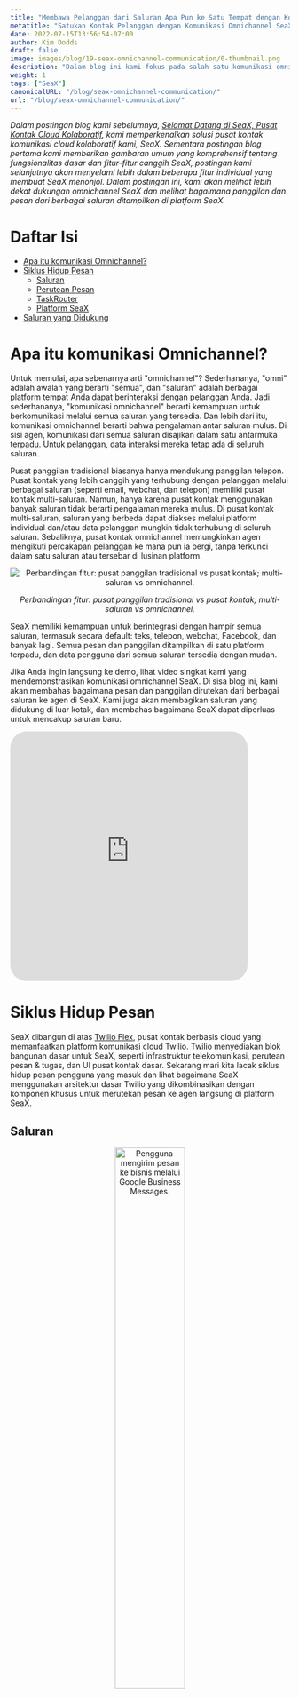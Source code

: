 ```yaml
---
title: "Membawa Pelanggan dari Saluran Apa Pun ke Satu Tempat dengan Komunikasi Omnichannel SeaX"
metatitle: "Satukan Kontak Pelanggan dengan Komunikasi Omnichannel SeaX"
date: 2022-07-15T13:56:54-07:00
author: Kim Dodds 
draft: false
image: images/blog/19-seax-omnichannel-communication/0-thumbnail.png
description: "Dalam blog ini kami fokus pada salah satu komunikasi omnichannel SeaX, yang memungkinkan pesan pengguna dari saluran mana pun untuk ditampilkan di platform SeaX."
weight: 1
tags: ["SeaX"]
canonicalURL: "/blog/seax-omnichannel-communication/"
url: "/blog/seax-omnichannel-communication/"
---
```


*Dalam postingan blog kami sebelumnya, [Selamat Datang di SeaX, Pusat Kontak Cloud Kolaboratif](https://seasalt.ai/blog/18-seax-collaborative-cloud-contact-center-introduction/), kami memperkenalkan solusi pusat kontak komunikasi cloud kolaboratif kami, SeaX. Sementara postingan blog pertama kami memberikan gambaran umum yang komprehensif tentang fungsionalitas dasar dan fitur-fitur canggih SeaX, postingan kami selanjutnya akan menyelami lebih dalam beberapa fitur individual yang membuat SeaX menonjol. Dalam postingan ini, kami akan melihat lebih dekat dukungan omnichannel SeaX dan melihat bagaimana panggilan dan pesan dari berbagai saluran ditampilkan di platform SeaX.*

# Daftar Isi
- [Apa itu komunikasi Omnichannel?](#what-is-omnichannel-communication)
- [Siklus Hidup Pesan](#message-lifecycle)
    - [Saluran](#channel)
    - [Perutean Pesan](#message-routing)
    - [TaskRouter](#taskrouter)
    - [Platform SeaX](#seax-platform)
- [Saluran yang Didukung](#supported-channels)

# Apa itu komunikasi Omnichannel?

Untuk memulai, apa sebenarnya arti "omnichannel"? Sederhananya, "omni" adalah awalan yang berarti "semua", dan "saluran" adalah berbagai platform tempat Anda dapat berinteraksi dengan pelanggan Anda. Jadi sederhananya, "komunikasi omnichannel" berarti kemampuan untuk berkomunikasi melalui semua saluran yang tersedia. Dan lebih dari itu, komunikasi omnichannel berarti bahwa pengalaman antar saluran mulus. Di sisi agen, komunikasi dari semua saluran disajikan dalam satu antarmuka terpadu. Untuk pelanggan, data interaksi mereka tetap ada di seluruh saluran.

Pusat panggilan tradisional biasanya hanya mendukung panggilan telepon. Pusat kontak yang lebih canggih yang terhubung dengan pelanggan melalui berbagai saluran (seperti email, webchat, dan telepon) memiliki pusat kontak multi-saluran. Namun, hanya karena pusat kontak menggunakan banyak saluran tidak berarti pengalaman mereka mulus. Di pusat kontak multi-saluran, saluran yang berbeda dapat diakses melalui platform individual dan/atau data pelanggan mungkin tidak terhubung di seluruh saluran. Sebaliknya, pusat kontak omnichannel memungkinkan agen mengikuti percakapan pelanggan ke mana pun ia pergi, tanpa terkunci dalam satu saluran atau tersebar di lusinan platform.

<center>
<img src="/images/blog/19-seax-omnichannel-communication/1-contact-center-comparison.png" alt="Perbandingan fitur: pusat panggilan tradisional vs pusat kontak; multi-saluran vs omnichannel."/>

*Perbandingan fitur: pusat panggilan tradisional vs pusat kontak; multi-saluran vs omnichannel.*
</center>

SeaX memiliki kemampuan untuk berintegrasi dengan hampir semua saluran, termasuk secara default: teks, telepon, webchat, Facebook, dan banyak lagi. Semua pesan dan panggilan ditampilkan di satu platform terpadu, dan data pengguna dari semua saluran tersedia dengan mudah.

Jika Anda ingin langsung ke demo, lihat video singkat kami yang mendemonstrasikan komunikasi omnichannel SeaX. Di sisa blog ini, kami akan membahas bagaimana pesan dan panggilan dirutekan dari berbagai saluran ke agen di SeaX. Kami juga akan membagikan saluran yang didukung di luar kotak, dan membahas bagaimana SeaX dapat diperluas untuk mencakup saluran baru.

<iframe width="85%" height="450px" src="https://www.youtube.com/embed/usb-RK7sHlA" title="YouTube video player" frameborder="0" allow="accelerometer; autoplay; clipboard-write; encrypted-media; gyroscope; picture-in-picture" allowfullscreen style="border-radius: 30px;"></iframe>

# Siklus Hidup Pesan

SeaX dibangun di atas [Twilio Flex](https://www.twilio.com/flex), pusat kontak berbasis cloud yang memanfaatkan platform komunikasi cloud Twilio. Twilio menyediakan blok bangunan dasar untuk SeaX, seperti infrastruktur telekomunikasi, perutean pesan & tugas, dan UI pusat kontak dasar. Sekarang mari kita lacak siklus hidup pesan pengguna yang masuk dan lihat bagaimana SeaX menggunakan arsitektur dasar Twilio yang dikombinasikan dengan komponen khusus untuk merutekan pesan ke agen langsung di platform SeaX.

## Saluran

<center>
<img src="/images/blog/19-seax-omnichannel-communication/2-example-message.jpg" alt="Pengguna mengirim pesan ke bisnis melalui Google Business Messages.", style="width:50%"/>

*Mengirim pesan ke bisnis melalui Google Business Messages.*
</center>

Perjalanan pesan dimulai dengan pengguna menulis pesan dan mengirimkannya di platform yang didukung. Contoh di atas menunjukkan seseorang mengirim pesan ke chatbot Seasalt.ai di Google Business Messages. Google Business Messages tidak didukung oleh Twilio secara default, jadi kami menggunakan konektor saluran khusus yang dikembangkan oleh Seasalt.ai untuk menghubungkan platform Google ke Twilio dan SeaX.

Setelah pesan dikirim, pesan tersebut dikirimkan oleh konektor khusus ke API perpesanan Twilio. Pada titik ini, Twilio membuat konteks percakapan baru untuk pengguna, dan bersiap untuk merutekan pesan.

## Perutean Pesan

<center>
<img src="/images/blog/19-seax-omnichannel-communication/3-studio-flow.png" alt="Alur Studio sederhana yang merutekan pesan ke chatbot atau agen langsung."/>

*Alur Studio sederhana yang merutekan pesan ke chatbot atau agen langsung.*
</center>

Setelah pesan diterima oleh Twilio, pesan tersebut perlu dirutekan ke tempat yang benar. Untuk tujuan ini, kami menggunakan [Twilio Studio Flows](https://www.twilio.com/studio) untuk menentukan apakah akan memberikan respons otomatis, meneruskan pesan ke chatbot, menghubungkan pengguna dengan agen langsung, atau melakukan tindakan lain.

Dalam contoh sederhana yang diberikan di atas, semua pesan masuk akan diteruskan ke chatbot kecuali jika berisi kata-kata "agen langsung", dalam hal ini pengguna akan ditransfer ke agen langsung di platform SeaX.

## TaskRouter

<center>
<img src="/images/blog/19-seax-omnichannel-communication/4-taskrouter.png" alt="Diagram arsitektur TaskRouter."/>

*Diagram arsitektur TaskRouter. [Sumber](https://twilio-cms-prod.s3.amazonaws.com/images/taskrouter-diagram.width-800.png).*
</center>

Setelah pesan ditransfer ke SeaX, langkah selanjutnya adalah memutuskan agen mana yang akan menerimanya. [Twilio’s TaskRouter](https://www.twilio.com/taskrouter) mendistribusikan tugas-tugas seperti pesan dan panggilan telepon ke agen-agen di SeaX yang dapat menanganinya dengan sebaik-baiknya. Setiap agen di SeaX dapat diberi keterampilan seperti bahasa yang mereka gunakan, departemen tempat mereka bekerja, apakah mereka harus menangani pelanggan VIP, dll. TaskRouter akan memeriksa informasi yang diketahui tentang pengguna dan pesan, lalu memilih pekerja yang paling sesuai untuk menangani masalah tersebut. Alur Studio dari langkah sebelumnya dapat disesuaikan untuk mendapatkan informasi tambahan (seperti bahasa pilihan) dan informasi pelanggan dapat dipertahankan di seluruh percakapan dan saluran untuk memastikan pengalaman mereka mulus.

## Platform SeaX

<center>
<img src="/images/blog/19-seax-omnichannel-communication/5-seax-incoming-messages.png" alt="Panggilan dan pesan masuk ditampilkan di platform SeaX.", style="width:50%"/>

*Panggilan dan pesan masuk ditampilkan di platform SeaX.*
</center>

Akhirnya, pesan masuk akan ditampilkan kepada agen yang sesuai di platform SeaX. Agen dapat menangani beberapa tugas dari beberapa saluran secara bersamaan. Dalam gambar di atas, seorang agen memiliki panggilan masuk, pesan Facebook, dan pesan webchat. Agen dapat menerima tugas atau menolaknya untuk diteruskan ke agen berikutnya yang tersedia.

# Saluran yang Didukung

Semoga sekarang lebih jelas apa itu komunikasi omnichannel, dan bagaimana hal itu meningkatkan pengalaman pengguna dan agen. Pertanyaan terakhir adalah: saluran apa saja yang sebenarnya didukung di luar kotak?

<center>
<img src="/images/blog/19-seax-omnichannel-communication/6-channel-comparison.png" alt="Perbandingan saluran yang didukung antara pusat panggilan tradisional, Twilio Flex dasar, dan SeaX."/>

*Perbandingan saluran yang didukung antara pusat panggilan tradisional, Twilio Flex dasar, dan SeaX.*
</center>

Seperti yang disebutkan sebelumnya, pusat panggilan tradisional biasanya hanya mendukung panggilan telepon. Perusahaan mungkin masih berinteraksi dengan pelanggan di media sosial atau melalui email, tetapi pesan-pesan ini tidak terintegrasi ke dalam platform terpadu.

Twilio Flex, di sisi lain, meletakkan dasar untuk pusat kontak omnichannel yang fantastis. Namun, ia memiliki beberapa saluran yang tersedia di luar kotak. Selain panggilan telepon dan teks, mereka juga memiliki dukungan beta untuk Facebook, WhatsApp, dan email.

SeaX dibangun di atas Flex untuk menambahkan dukungan bawaan untuk beberapa saluran yang paling sering diminta: seperti Google Business Messages, Discord, Line, dan Instagram. Selain itu, Seasalt.ai selalu bekerja sama dengan pelanggan untuk membawa saluran baru ke jajaran SeaX. SeaX sangat dapat disesuaikan, dan mudah diperluas - yang berarti kami dapat bekerja sama dengan perusahaan Anda untuk mengintegrasikan saluran apa pun yang paling Anda inginkan.

Terima kasih telah meluangkan waktu untuk membaca tentang bagaimana pusat kontak cloud SeaX menggunakan komunikasi omnichannel untuk memberikan pengalaman pelanggan dan agen yang mulus. Nantikan postingan blog kami berikutnya, yang akan membahas apa artinya menjadi "pusat kontak terdistribusi". Jika Anda tertarik untuk mempelajari lebih lanjut segera, isi [formulir Pesan Demo](https://meetings.hubspot.com/seasalt-ai/seasalt-meeting) kami untuk melihat langsung platform SeaX.
